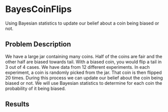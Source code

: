 # BayesCoinFlips
Using Bayesian statistics to update our belief about a coin being biased or not.

## Problem Description
We have a large jar containing many coins. Half of the coins are fair and the other half are biased towards tail. 
With a biased coin, you would flip a tail in 3 out of 4 cases. We have data from 12 different experiments. In each experiment, a coin is randomly picked from the jar. That coin is then flipped 20 times. During this process we can update our belief about the coin being biased or not. We will use Bayesian statistics to determine for each coin the probability of it being biased.

## Results
